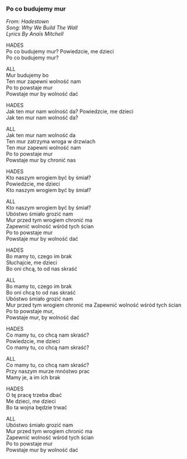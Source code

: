 ### Po co budujemy mur
*From: Hadestown*  
*Song: Why We Build The Wall*  
*Lyrics By Anaïs Mitchell*  


HADES  
Po co budujemy mur? Powiedzcie, me dzieci  
Po co budujemy mur?  

ALL  
Mur budujemy bo  
Ten mur zapewni wolność nam  
Po to powstaje mur  
Powstaje mur by wolność dać  

HADES  
Jak ten mur nam wolność da? Powiedzcie, me dzieci  
Jak ten mur nam wolność da?  

ALL  
Jak ten mur nam wolność da  
Ten mur zatrzyma wroga w drzwiach  
Ten mur zapewni wolność nam  
Po to powstaje mur  
Powstaje mur by chronić nas  

HADES  
Kto naszym wrogiem być by śmiał?  
Powiedzcie, me dzieci  
Kto naszym wrogiem być by śmiał?  

ALL  
Kto naszym wrogiem być by śmiał?  
Ubóstwo śmiało grozić nam  
Mur przed tym wrogiem chronić ma   
Zapewnić wolność wśród tych ścian  
Po to powstaje mur  
Powstaje mur by wolność dać  

HADES  
Bo mamy to, czego im brak  
Słuchajcie, me dzieci  
Bo oni chcą, to od nas skraść  

ALL  
Bo mamy to, czego im brak  
Bo oni chcą to od nas skraść  
Ubóstwo śmiało grozić nam   
Mur przed tym wrogiem chronić ma 
Zapewnić wolność wśród tych ścian  
Po to powstaje mur,  
Powstaje mur, by wolność dać  

HADES  
Co mamy tu, co chcą nam skraść?  
Powiedzcie, me dzieci  
Co mamy tu, co chcą nam skraść?  

ALL  
Co mamy tu, co chcą nam skraść?  
Przy naszym murze mnóstwo prac  
Mamy je, a im ich brak  

HADES  
O tę pracę trzeba dbać  
Me dzieci, me dzieci  
Bo ta wojna będzie trwać  

ALL  
Ubóstwo śmiało grozić nam  
Mur przed tym wrogiem chronić ma   
Zapewnić wolność wśród tych ścian  
Po to powstaje mur  
Powstaje mur by wolność dać  


